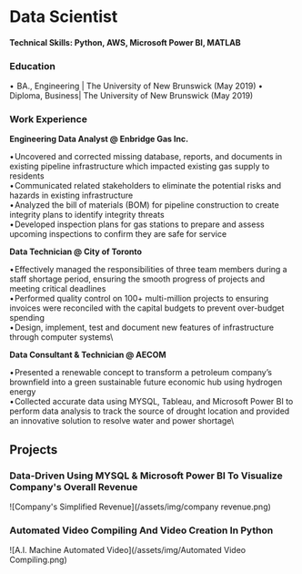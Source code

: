 # Data Scientist
#### Technical Skills: Python, AWS, Microsoft Power BI, MATLAB

### Education
•  BA., Engineering | The University of New Brunswick (May 2019)
•  Diploma, Business| The University of New Brunswick (May 2019)

### Work Experience 
**Engineering Data Analyst @ Enbridge Gas Inc.**

• Uncovered and corrected missing database, reports, and documents in existing pipeline infrastructure which impacted existing gas supply to residents\
• Communicated related stakeholders to eliminate the potential risks and hazards in existing infrastructure\
• Analyzed the bill of materials (BOM) for pipeline construction to create integrity plans to identify integrity threats\
• Developed inspection plans for gas stations to prepare and assess upcoming inspections to confirm they are safe for service

**Data Technician @ City of Toronto**

• Effectively managed the responsibilities of three team members during a staff shortage period, ensuring the smooth progress of projects and meeting critical deadlines\
• Performed quality control on 100+ multi-million projects to ensuring invoices were reconciled with the capital budgets to prevent over-budget spending\
• Design, implement, test and document new features of infrastructure through computer systems\

**Data Consultant & Technician @ AECOM**

• Presented a renewable concept to transform a petroleum company’s brownfield into a green sustainable future economic hub using hydrogen energy\
• Collected accurate data using MYSQL, Tableau, and Microsoft Power BI to perform data analysis to track the source of drought location and provided an innovative solution to resolve water and power shortage\

## Projects
### Data-Driven Using MYSQL & Microsoft Power BI To Visualize Company's Overall Revenue
![Company's Simplified Revenue](/assets/img/company revenue.png) 

### Automated Video Compiling And Video Creation In Python
![A.I. Machine Automated Video](/assets/img/Automated Video Compiling.png) 

